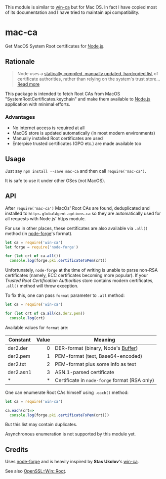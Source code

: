 This module is similar to [win-ca][] but for Mac OS. In fact I have copied most of its documentation and I have tried to maintain api compatibility.

# mac-ca

Get MacOS System Root certificates for [Node.js][].

## Rationale

> Node uses a
> [statically compiled, manually updated, hardcoded list][node.pem]
> of certificate authorities,
> rather than relying on the system's trust store...
> [Read more][node/4175]

This package is intended to fetch Root CAs from MacOS "SystemRootCertificates.keychain" and make them available to [Node.js] application with minimal efforts.

### Advantages

- No internet access is required at all
- MacOS store is updated automatically (in most modern environments)
- Manually installed Root certificates are used
- Enterpise trusted certificates (GPO etc.) are made available too

## Usage

Just say `npm install --save mac-ca` and then call `require('mac-ca')`.

It is safe to use it under other OSes (not MacOS).

## API

After `require('mac-ca')` MacOs' Root CAs are found, deduplicated and installed to `https.globalAgent.options.ca` so they are automatically used for all requests with Node.js' https module.

For use in other places, these certificates are also available via `.all()` method (in [node-forge][]'s format).

```js
let ca = require('win-ca')
let forge = require('node-forge')

for (let crt of ca.all())
  console.log(forge.pki.certificateToPem(crt))
```
Unfortunately, `node-forge` at the time of writing is unable to
parse non-RSA certificates
(namely, ECC certificates becoming more popular).
If your *Trusted Root Certification Authorities* store
contains modern certificates,
`.all()` method will throw exception.

To fix this, one can pass `format` parameter to `.all` method:
```js
let ca = require('win-ca')

for (let crt of ca.all(ca.der2.pem))
  console.log(crt)
```
Available values for `format` are:

| Constant | Value | Meaning
|---|---:|---
der2.der | 0 | DER-format (binary, Node's [Buffer][])
|der2.pem | 1 | PEM-format (text, Base64-encoded)
|der2.txt| 2 | PEM-format plus some info as text
|der2.asn1| 3 | ASN.1-parsed certificate
| * | * | Certificate in `node-forge` format (RSA only)

One can enumerate Root CAs himself using `.each()` method:

```js
let ca = require('win-ca')

ca.each(crt=>
  console.log(forge.pki.certificateToPem(crt)))
```

But this list may contain duplicates.

Asynchronous enumeration is not supported by this module yet.

## Credits

Uses [node-forge][] and is heavily inspired by **Stas Ukolov**'s [win-ca][].

See also [OpenSSL::Win::Root][].

[win-ca]: https://github.com/ukoloff/win-ca
[node-forge]: https://github.com/digitalbazaar/forge
[OpenSSL::Win::Root]: https://github.com/ukoloff/openssl-win-root
[Node.js]: http://nodejs.org/
[Buffer]: https://nodejs.org/api/buffer.html
[node.pem]: https://github.com/nodejs/node/blob/master/src/node_root_certs.h
[node/4175]: https://github.com/nodejs/node/issues/4175
[OpenSSL]: https://www.openssl.org/

